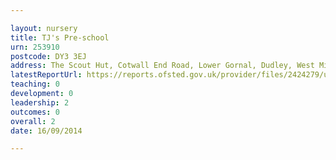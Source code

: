```yaml
---

layout: nursery
title: TJ's Pre-school
urn: 253910
postcode: DY3 3EJ
address: The Scout Hut, Cotwall End Road, Lower Gornal, Dudley, West Midlands, DY3 3EJ
latestReportUrl: https://reports.ofsted.gov.uk/provider/files/2424279/urn/253910.pdf
teaching: 0
development: 0
leadership: 2
outcomes: 0
overall: 2
date: 16/09/2014

---
```

